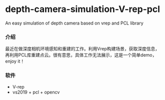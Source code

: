 # depth-camera-simulation-V-rep-pcl
An easy simulation of depth camera based on vrep and PCL library

### 介绍
最近在做深度相机环境感知和重建的工作。利用Vrep构建场景，获取深度信息，再利用PCL库重建点云。很有意思，具体工作无法展示，这是一个简单demo，enjoy it！

### 软件
- V-rep
- vs2019 + pcl + opencv
